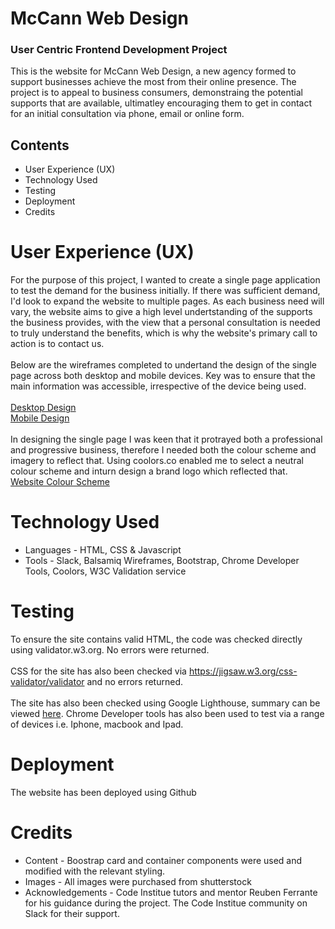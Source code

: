 # McCann Web Design #
### User Centric Frontend Development Project ###

This is the website for McCann Web Design, a new agency formed to support businesses achieve the most from their online presence.  The project is to appeal to business consumers,  demonstraing the potential supports that are available, ultimatley encouraging them to get in contact for an initial consultation via phone, email or online form.

## Contents ##
* User Experience (UX)
* Technology Used
* Testing
* Deployment
* Credits

# User Experience (UX) #
For the purpose of this project, I wanted to create a single page application to test the demand for the business initially.  If there was sufficient demand, I'd look to expand the website to multiple pages.  As each business need will vary, the website aims to give a high level undertstanding of the supports the business provides, with the view that a personal consultation is needed to truly understand the benefits, which is why the website's primary call to action is to contact us.
<br>
<br>
Below are the wireframes completed to undertand the design of the single page across both desktop and mobile devices.  Key was to ensure that the main information was accessible, irrespective of the device being used.
<br>
<br>
<a href="https://github.com/mccannka/fulltemplate/blob/master/desktop-design.png">Desktop Design</a>
<br>
<a href="https://github.com/mccannka/fulltemplate/blob/master/Mobile%20Design.png">Mobile Design</a>
<br>
<br>
In designing the single page I was keen that it protrayed both a professional and progressive business, therefore I needed both the colour scheme and imagery to reflect that.  Using coolors.co enabled me to select a neutral colour scheme and inturn design a brand logo which reflected that.
<br>
<a href="https://github.com/mccannka/fulltemplate/blob/master/web-colours.png">Website Colour Scheme</a>

# Technology Used #

* Languages - HTML, CSS & Javascript
* Tools - Slack, Balsamiq Wireframes, Bootstrap, Chrome Developer Tools, Coolors, W3C Validation service
# Testing #

To ensure the site contains valid HTML, the code was checked directly using validator.w3.org.  No errors were returned.
<br>
<br>
CSS for the site has also been checked via https://jigsaw.w3.org/css-validator/validator and no errors returned.
<br>
<br>
The site has also been checked using Google Lighthouse, summary can be viewed <a href="https://github.com/mccannka/fulltemplate/blob/master/google-lighthouse.png">here</a>.  Chrome Developer tools has also been used to test via a range of devices i.e. Iphone, macbook and Ipad.

# Deployment #

The website has been deployed using Github 
# Credits #

* Content - Boostrap card and container components were used and modified with the relevant styling.
* Images - All images were purchased from shutterstock
* Acknowledgements - 
Code Institue tutors and mentor Reuben Ferrante for his guidance during the project.
The Code Institue community on Slack for their support.